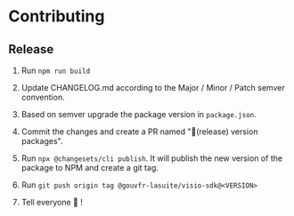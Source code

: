 # Contributing

## Release

1. Run `npm run build`

2. Update CHANGELOG.md according to the Major / Minor / Patch semver convention.

3. Based on semver upgrade the package version in `package.json`.

4. Commit the changes and create a PR named "🔖(release) version packages".

5. Run `npx @changesets/cli publish`. It will publish the new version of the package to NPM and create a git tag.

6. Run `git push origin tag @gouvfr-lasuite/visio-sdk@<VERSION>`

7. Tell everyone 🎉 !
